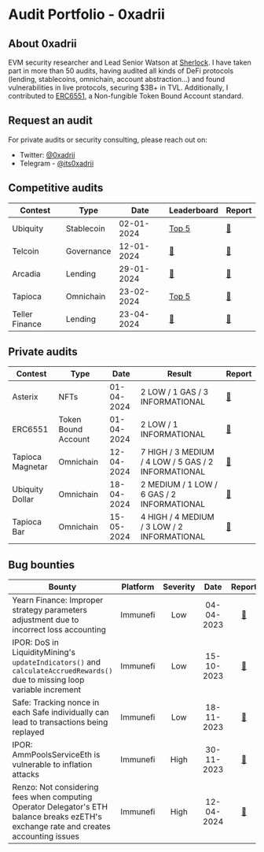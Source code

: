 # Audit Portfolio - 0xadrii

## About 0xadrii
EVM security researcher and Lead Senior Watson at [Sherlock](https://audits.sherlock.xyz/watson/0xadrii). 
I have taken part in more than 50 audits, having audited all kinds of DeFi protocols (lending, stablecoins, omnichain, account abstraction...) and found vulnerabilities in live
protocols, securing $3B+ in TVL.
Additionally, I contributed to [ERC6551](https://eips.ethereum.org/EIPS/eip-6551), a Non-fungible Token Bound Account standard.

## Request an audit
For private audits or security consulting, please reach out on:
- Twitter: [@0xadrii](https://twitter.com/0xadrii)
- Telegram - [@its0xadrii](https://t.me/its0xadrii)

## Competitive audits
| Contest | Type | Date | Leaderboard | Report | 
| - | - | - | - | - | 
| Ubiquity | Stablecoin | 02-01-2024 | [Top 5](https://audits.sherlock.xyz/contests/156) | [📄](https://audits.sherlock.xyz/contests/138/report)
| Telcoin | Governance | 12-01-2024 | [🥉](https://audits.sherlock.xyz/contests/156) | [📄](https://audits.sherlock.xyz/contests/156/report)
| Arcadia | Lending | 29-01-2024 | [🥉](https://audits.sherlock.xyz/contests/137) | [📄](https://audits.sherlock.xyz/contests/137/report)
| Tapioca | Omnichain | 23-02-2024 | [Top 5](https://audits.sherlock.xyz/contests/170) | [📄](https://audits.sherlock.xyz/contests/170/report)
| Teller Finance | Lending | 23-04-2024 | [🥈](https://audits.sherlock.xyz/contests/295) | [📄](https://audits.sherlock.xyz/contests/295/report)

## Private audits
| Contest | Type | Date | Result |  Report | 
| - | - | - | - | - |
| Asterix | NFTs | 01-04-2024 | 2 LOW / 1 GAS / 3 INFORMATIONAL |  [📄](/private_audits/pdf/asterix_audit_report-enigma_dark.pdf) 
| ERC6551 | Token Bound Account | 01-04-2024 | 2 LOW / 1 INFORMATIONAL |  [📄](/private_audits/pdf/solady_ERC6551_audit_report-enigma_dark.pdf) 
| Tapioca Magnetar | Omnichain | 12-04-2024 | 7 HIGH / 3 MEDIUM / 4 LOW / 5 GAS / 2 INFORMATIONAL |  [📄](/private_audits/pdf/tapioca_magnetar_audit_report.pdf) 
| Ubiquity Dollar | Omnichain | 18-04-2024 | 2 MEDIUM / 1 LOW / 6 GAS / 2 INFORMATIONAL |  [📄](/private_audits/pdf/ubiquity_dollar_audit_report.pdf) 
| Tapioca Bar | Omnichain | 15-05-2024 | 4 HIGH / 4 MEDIUM / 3 LOW / 2 INFORMATIONAL |  [📄](/private_audits/pdf/tapioca_bar_audit_report.pdf) 

## Bug bounties
| Bounty | Platform | Severity | Date | Report |
| - | - | :-: | :-: | :-: |
| Yearn Finance: Improper strategy parameters adjustment due to incorrect loss accounting | Immunefi | Low | 04-04-2023 | [📄](/bounties/yearn_04-04-2023.md) 
| IPOR: DoS in LiquidityMining's `updateIndicators()` and `calculateAccruedRewards()` due to missing loop variable increment | Immunefi | Low | 15-10-2023 | [📄](/bounties/ipor_15-10-2023.md) 
| Safe: Tracking nonce in each Safe individually can lead to transactions being replayed | Immunefi | Low | 18-11-2023 | [📄](/bounties/safe_18-11-2023.md) 
| IPOR: AmmPoolsServiceEth is vulnerable to inflation attacks | Immunefi | High | 30-11-2023 | [📄](/bounties/ipor_30-11-2023.md) 
| Renzo: Not considering fees when computing Operator Delegator's ETH balance breaks ezETH's exchange rate and creates accounting issues | Immunefi | High | 12-04-2024 | [📄](/bounties/renzo_12-04-2024.md) 
